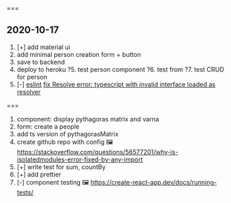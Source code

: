 ===

## 2020-10-17

1. [+] add material ui
2. add minimal person creation form + button
3. save to backend
4. deploy to heroku
   ?5. test person component
   ?6. test from
   ?7. test CRUD for person
5. [-] [eslint](https://medium.com/@brygrill/create-react-app-with-typescript-eslint-prettier-and-github-actions-f3ce6a571c97)
   [fix Resolve error: typescript with invalid interface loaded as resolver](https://stackoverflow.com/a/63451047/6028246)

===

1. component: display pythagoras matrix and varna
2. form: create a people
3. add ts version of pythagorasMatrix
4. create github repo with config
   🖼 https://stackoverflow.com/questions/56577201/why-is-isolatedmodules-error-fixed-by-any-import
5. [+] write test for sum, countBy
6. [+] add prettier
7. [-] component testing
   🖼 https://create-react-app.dev/docs/running-tests/
